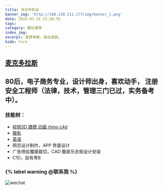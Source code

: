 ```yaml
---
title: 寻合作机会
banner_img: 'http://168.138.211.177/img/banner_1.png'
date: 2022-03-25 22:28:55
tags:
category: 酷玩推荐
index_img:
excerpt: 真情奉献，彼此成就。
hide: ture
---
```

[麦克多拉斯](http://blog.sina.com.cn/s/blog_6e1330a50101gmxs.html)
---
80后，电子商务专业，设计师出身，喜欢动手，
注册安全工程师（法律，技术，管理三门已过，实务备考中）。
---

### 技能树：
- [视频3D 建模 动画 rhino c4d](http://my.tv.sohu.com/user/215817311)
- [摄影](http://blog.sina.com.cn/s/blog_6e1330a50102uwb6.html)
- [英语](http://blog.sina.com.cn/s/blog_6e1330a50101mtdc.html)
- 网页设计制作，APP 界面设计
- 广告喷绘覆膜裁切，CAD 酷家乐衣柜设计安装
- C1D，自有粤B

### {% label warning @联系我 %}

![wechat](http://168.138.211.177/img/wechat_show.png)